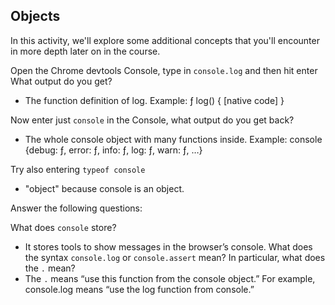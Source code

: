 ## Objects

In this activity, we'll explore some additional concepts that you'll encounter in more depth later on in the course.

Open the Chrome devtools Console, type in `console.log` and then hit enter
What output do you get?
- The function definition of log. Example: ƒ log() { [native code] }

Now enter just `console` in the Console, what output do you get back?
- The whole console object with many functions inside. Example: console {debug: ƒ, error: ƒ, info: ƒ, log: ƒ, warn: ƒ, …}

Try also entering `typeof console`
- "object" because console is an object.

Answer the following questions:

What does `console` store?
- It stores tools to show messages in the browser’s console.
What does the syntax `console.log` or `console.assert` mean? In particular, what does the `.` mean?
- The `.` means “use this function from the console object.” For example, console.log means “use the log function from console.”
